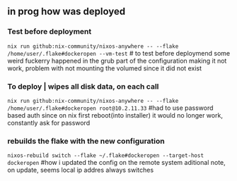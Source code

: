 ## in prog how was deployed

### Test before deployment
`nix run github:nix-community/nixos-anywhere -- --flake /home/user/.flake#dockeropen --vm-test` # to test before deploymend
some weird fuckerry happened in the grub part of the configuration making it not work, problem with not mounting the volumed since it did not exist

### To deploy | wipes all disk data, on each call
`nix run github:nix-community/nixos-anywhere -- --flake /home/user/.flake#dockeropen root@10.2.11.33` #had to use password based auth since on nix first reboot(into installer) it would no longer work, constantly ask for password


### rebuilds the flake with the new configuration
`nixos-rebuild switch --flake ~/.flake#dockeropen --target-host dockeropen` #how i updated the config on the remote system
aditional note, on update, seems local ip addres always switches

